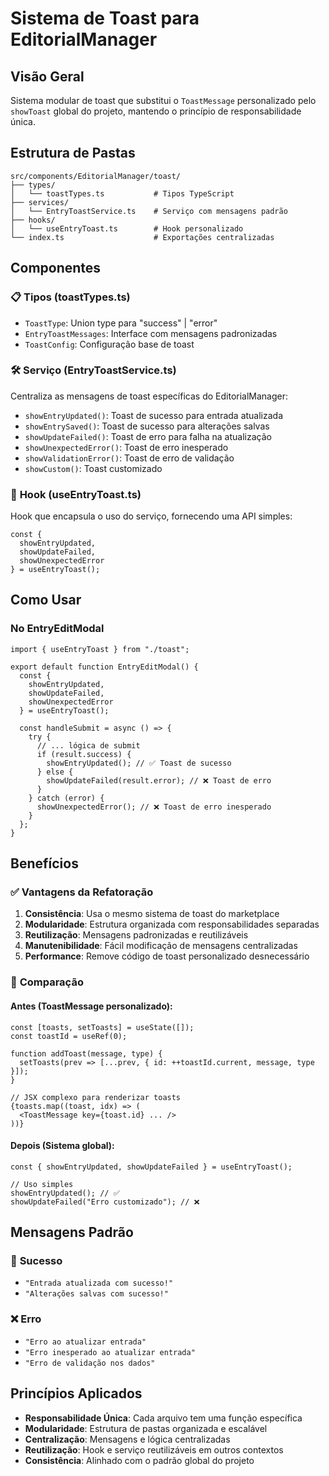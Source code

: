 # Sistema de Toast para EditorialManager

## Visão Geral

Sistema modular de toast que substitui o `ToastMessage` personalizado pelo `showToast` global do projeto, mantendo o princípio de responsabilidade única.

## Estrutura de Pastas

```
src/components/EditorialManager/toast/
├── types/
│   └── toastTypes.ts           # Tipos TypeScript
├── services/
│   └── EntryToastService.ts    # Serviço com mensagens padrão
├── hooks/
│   └── useEntryToast.ts        # Hook personalizado
└── index.ts                    # Exportações centralizadas
```

## Componentes

### 📋 **Tipos (toastTypes.ts)**
- `ToastType`: Union type para "success" | "error"
- `EntryToastMessages`: Interface com mensagens padronizadas
- `ToastConfig`: Configuração base de toast

### 🛠️ **Serviço (EntryToastService.ts)**
Centraliza as mensagens de toast específicas do EditorialManager:
- `showEntryUpdated()`: Toast de sucesso para entrada atualizada
- `showEntrySaved()`: Toast de sucesso para alterações salvas
- `showUpdateFailed()`: Toast de erro para falha na atualização
- `showUnexpectedError()`: Toast de erro inesperado
- `showValidationError()`: Toast de erro de validação
- `showCustom()`: Toast customizado

### 🎣 **Hook (useEntryToast.ts)**
Hook que encapsula o uso do serviço, fornecendo uma API simples:
```tsx
const { 
  showEntryUpdated, 
  showUpdateFailed, 
  showUnexpectedError 
} = useEntryToast();
```

## Como Usar

### No EntryEditModal
```tsx
import { useEntryToast } from "./toast";

export default function EntryEditModal() {
  const { 
    showEntryUpdated, 
    showUpdateFailed, 
    showUnexpectedError 
  } = useEntryToast();

  const handleSubmit = async () => {
    try {
      // ... lógica de submit
      if (result.success) {
        showEntryUpdated(); // ✅ Toast de sucesso
      } else {
        showUpdateFailed(result.error); // ❌ Toast de erro
      }
    } catch (error) {
      showUnexpectedError(); // ❌ Toast de erro inesperado
    }
  };
}
```

## Benefícios

### ✅ **Vantagens da Refatoração**
1. **Consistência**: Usa o mesmo sistema de toast do marketplace
2. **Modularidade**: Estrutura organizada com responsabilidades separadas
3. **Reutilização**: Mensagens padronizadas e reutilizáveis
4. **Manutenibilidade**: Fácil modificação de mensagens centralizadas
5. **Performance**: Remove código de toast personalizado desnecessário

### 🎯 **Comparação**

#### Antes (ToastMessage personalizado):
```tsx
const [toasts, setToasts] = useState([]);
const toastId = useRef(0);

function addToast(message, type) {
  setToasts(prev => [...prev, { id: ++toastId.current, message, type }]);
}

// JSX complexo para renderizar toasts
{toasts.map((toast, idx) => (
  <ToastMessage key={toast.id} ... />
))}
```

#### Depois (Sistema global):
```tsx
const { showEntryUpdated, showUpdateFailed } = useEntryToast();

// Uso simples
showEntryUpdated(); // ✅
showUpdateFailed("Erro customizado"); // ❌
```

## Mensagens Padrão

### 🎉 **Sucesso**
- `"Entrada atualizada com sucesso!"`
- `"Alterações salvas com sucesso!"`

### ❌ **Erro**
- `"Erro ao atualizar entrada"`
- `"Erro inesperado ao atualizar entrada"`
- `"Erro de validação nos dados"`

## Princípios Aplicados

- **Responsabilidade Única**: Cada arquivo tem uma função específica
- **Modularidade**: Estrutura de pastas organizada e escalável
- **Centralização**: Mensagens e lógica centralizadas
- **Reutilização**: Hook e serviço reutilizáveis em outros contextos
- **Consistência**: Alinhado com o padrão global do projeto
